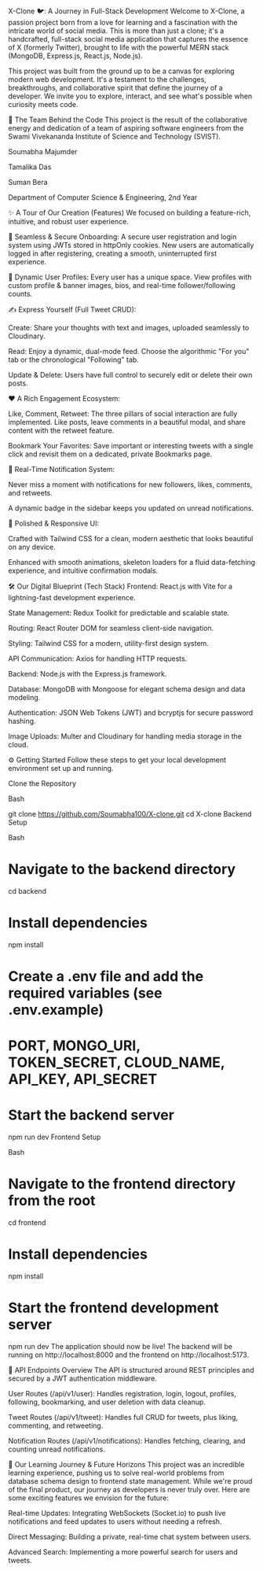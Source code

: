 X-Clone 🐦: A Journey in Full-Stack Development
Welcome to X-Clone, a passion project born from a love for learning and a fascination with the intricate world of social media. This is more than just a clone; it's a handcrafted, full-stack social media application that captures the essence of X (formerly Twitter), brought to life with the powerful MERN stack (MongoDB, Express.js, React.js, Node.js).

This project was built from the ground up to be a canvas for exploring modern web development. It's a testament to the challenges, breakthroughs, and collaborative spirit that define the journey of a developer. We invite you to explore, interact, and see what's possible when curiosity meets code.

👥 The Team Behind the Code
This project is the result of the collaborative energy and dedication of a team of aspiring software engineers from the Swami Vivekananda Institute of Science and Technology (SVIST).

Soumabha Majumder

Tamalika Das

Suman Bera

Department of Computer Science & Engineering, 2nd Year

✨ A Tour of Our Creation (Features)
We focused on building a feature-rich, intuitive, and robust user experience.

🔐 Seamless & Secure Onboarding: A secure user registration and login system using JWTs stored in httpOnly cookies. New users are automatically logged in after registering, creating a smooth, uninterrupted first experience.

👤 Dynamic User Profiles: Every user has a unique space. View profiles with custom profile & banner images, bios, and real-time follower/following counts.

✍️ Express Yourself (Full Tweet CRUD):

Create: Share your thoughts with text and images, uploaded seamlessly to Cloudinary.

Read: Enjoy a dynamic, dual-mode feed. Choose the algorithmic "For you" tab or the chronological "Following" tab.

Update & Delete: Users have full control to securely edit or delete their own posts.

❤️ A Rich Engagement Ecosystem:

Like, Comment, Retweet: The three pillars of social interaction are fully implemented. Like posts, leave comments in a beautiful modal, and share content with the retweet feature.

Bookmark Your Favorites: Save important or interesting tweets with a single click and revisit them on a dedicated, private Bookmarks page.

🔔 Real-Time Notification System:

Never miss a moment with notifications for new followers, likes, comments, and retweets.

A dynamic badge in the sidebar keeps you updated on unread notifications.

📱 Polished & Responsive UI:

Crafted with Tailwind CSS for a clean, modern aesthetic that looks beautiful on any device.

Enhanced with smooth animations, skeleton loaders for a fluid data-fetching experience, and intuitive confirmation modals.

🛠️ Our Digital Blueprint (Tech Stack)
Frontend: React.js with Vite for a lightning-fast development experience.

State Management: Redux Toolkit for predictable and scalable state.

Routing: React Router DOM for seamless client-side navigation.

Styling: Tailwind CSS for a modern, utility-first design system.

API Communication: Axios for handling HTTP requests.

Backend: Node.js with the Express.js framework.

Database: MongoDB with Mongoose for elegant schema design and data modeling.

Authentication: JSON Web Tokens (JWT) and bcryptjs for secure password hashing.

Image Uploads: Multer and Cloudinary for handling media storage in the cloud.

⚙️ Getting Started
Follow these steps to get your local development environment set up and running.

Clone the Repository

Bash

git clone https://github.com/Soumabha100/X-clone.git
cd X-clone
Backend Setup

Bash

# Navigate to the backend directory
cd backend

# Install dependencies
npm install

# Create a .env file and add the required variables (see .env.example)
# PORT, MONGO_URI, TOKEN_SECRET, CLOUD_NAME, API_KEY, API_SECRET

# Start the backend server
npm run dev
Frontend Setup

Bash

# Navigate to the frontend directory from the root
cd frontend

# Install dependencies
npm install

# Start the frontend development server
npm run dev
The application should now be live! The backend will be running on http://localhost:8000 and the frontend on http://localhost:5173.

📡 API Endpoints Overview
The API is structured around REST principles and secured by a JWT authentication middleware.

User Routes (/api/v1/user): Handles registration, login, logout, profiles, following, bookmarking, and user deletion with data cleanup.

Tweet Routes (/api/v1/tweet): Handles full CRUD for tweets, plus liking, commenting, and retweeting.

Notification Routes (/api/v1/notifications): Handles fetching, clearing, and counting unread notifications.

🚀 Our Learning Journey & Future Horizons
This project was an incredible learning experience, pushing us to solve real-world problems from database schema design to frontend state management. While we're proud of the final product, our journey as developers is never truly over. Here are some exciting features we envision for the future:

Real-time Updates: Integrating WebSockets (Socket.io) to push live notifications and feed updates to users without needing a refresh.

Direct Messaging: Building a private, real-time chat system between users.

Advanced Search: Implementing a more powerful search for users and tweets.